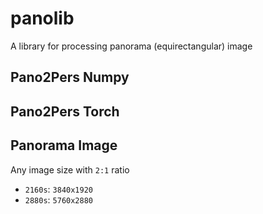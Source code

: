 # panolib

A library for processing panorama (equirectangular) image


## Pano2Pers Numpy

## Pano2Pers Torch

## Panorama Image

Any image size with `2:1` ratio

- `2160s`: `3840x1920`
- `2880s`: `5760x2880`

